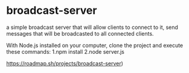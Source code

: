 # broadcast-server
a simple broadcast server that will allow clients to connect to it, send messages that will be broadcasted to all connected clients.

With Node.js installed on your computer, clone the project and execute these commands: 
 1.npm install
 2.node server.js

https://roadmap.sh/projects/broadcast-server)

